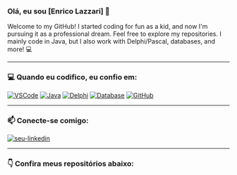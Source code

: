 ### Olá, eu sou [Enrico Lazzari] 👋

<p align="left">
  Welcome to my GitHub! I started coding for fun as a kid, and now I'm pursuing it as a professional dream. Feel free to explore my repositories. I mainly code in Java, but I also work with Delphi/Pascal, databases, and more! 💻
</p>

---

### 💻 Quando eu codifico, eu confio em:
<p align="left">
  <a href="https://code.visualstudio.com/" target="_blank"><img src="https://img.shields.io/badge/VSCode-007ACC?style=for-the-badge&logo=visualstudiocode&logoColor=white" alt="VSCode"></a>
  <a href="https://www.java.com/" target="_blank"><img src="https://img.shields.io/badge/Java-ED8B00?style=for-the-badge&logo=openjdk&logoColor=white" alt="Java"></a>
  <a href="https://www.embarcadero.com/products/delphi" target="_blank"><img src="https://img.shields.io/badge/Delphi-B22222?style=for-the-badge&logo=delphi&logoColor=white" alt="Delphi"></a>
  <a href="#"><img src="https://img.shields.io/badge/Database-4479A1?style=for-the-badge&logo=postgresql&logoColor=white" alt="Database"></a>
  <a href="https://github.com/" target="_blank"><img src="https://img.shields.io/badge/GitHub-100000?style=for-the-badge&logo=github&logoColor=white" alt="GitHub"></a>
</p>

---

### 📫 Conecte-se comigo:
<p align="left">
<a href="[URL-DO-SEU-LINKEDIN](https://www.linkedin.com/in/enrico-lazzari/)" target="blank"><img align="center" src="https://img.shields.io/badge/LinkedIn-0077B5?style=for-the-badge&logo=linkedin&logoColor=white" alt="seu-linkedin" /></a>
</p>

---

### 👇 Confira meus repositórios abaixo:
